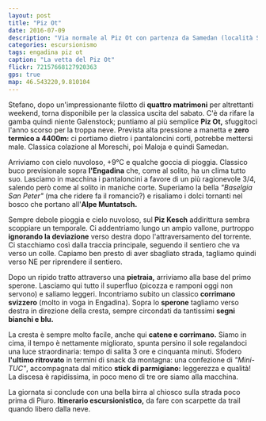 ```yaml
---
layout: post
title: "Piz Ot"
date: 2016-07-09
description: "Via normale al Piz Ot con partenza da Samedan (località San Peter) per l'Alpe Muntatsch"
categories: escursionismo
tags: engadina piz ot
caption: "La vetta del Piz Ot"
flickr: 72157668127920363
gps: true
map: 46.543220,9.810104
---
```


Stefano, dopo un'impressionante filotto di **quattro matrimoni** per altrettanti weekend, torna disponibile per la classica uscita del sabato. C'è da rifare la gamba quindi niente Galenstock; puntiamo al più semplice **Piz Ot,** sfuggitoci l'anno scorso per la troppa neve. Prevista alta pressione a manetta e **zero termico a 4400m:** ci portiamo dietro i pantaloncini corti, potrebbe mettersi male. Classica colazione al Moreschi, poi Maloja e quindi Samedan.

Arriviamo con cielo nuvoloso, +9°C e qualche goccia di pioggia. Classico buco previsionale sopra **l'Engadina** che, come al solito, ha un clima tutto suo. Lasciamo in macchina i pantaloncini a favore di un più ragionevole 3/4, salendo però come al solito in maniche corte. Superiamo la bella *"Baselgia San Peter"* (ma che ridere fa il romancio?) e risaliamo i dolci tornanti nel bosco che portano all'**Alpe Muntatsch.**

Sempre debole pioggia e cielo nuvoloso, sul **Piz Kesch** addirittura sembra scoppiare un temporale. Ci addentriamo lungo un ampio vallone, purtroppo **ignorando la deviazione** verso destra dopo l'attraversamento del torrente. Ci stacchiamo così dalla traccia principale, seguendo il sentiero che va verso un colle. Capiamo ben presto di aver sbagliato strada, tagliamo quindi verso NE per riprendere il sentiero. 

Dopo un ripido tratto attraverso una **pietraia,** arriviamo alla base del primo sperone. Lasciamo qui tutto il superfluo (picozza e ramponi oggi non servono) e saliamo leggeri. Incontriamo subito un classico **corrimano svizzero** (molto in voga in Engadina). Sopra lo **sperone** tagliamo verso destra in direzione della cresta, sempre circondati da tantissimi **segni bianchi e blu.**

La cresta è sempre molto facile, anche qui **catene e corrimano.** Siamo in cima, il tempo è nettamente migliorato, spunta persino il sole regalandoci una luce straordinaria: tempo di salita 3 ore e cinquanta minuti. Sfodero **l'ultimo ritrovato** in termini di snack da montagna: una confezione di *"Mini-TUC"*, accompagnata dal mitico **stick di parmigiano:** leggerezza e qualità! La discesa è rapidissima, in poco meno di tre ore siamo alla macchina.

La giornata si conclude con una bella birra al chiosco sulla strada poco prima di Piuro. **Itinerario escursionistico,** da fare con scarpette da trail quando libero dalla neve.
